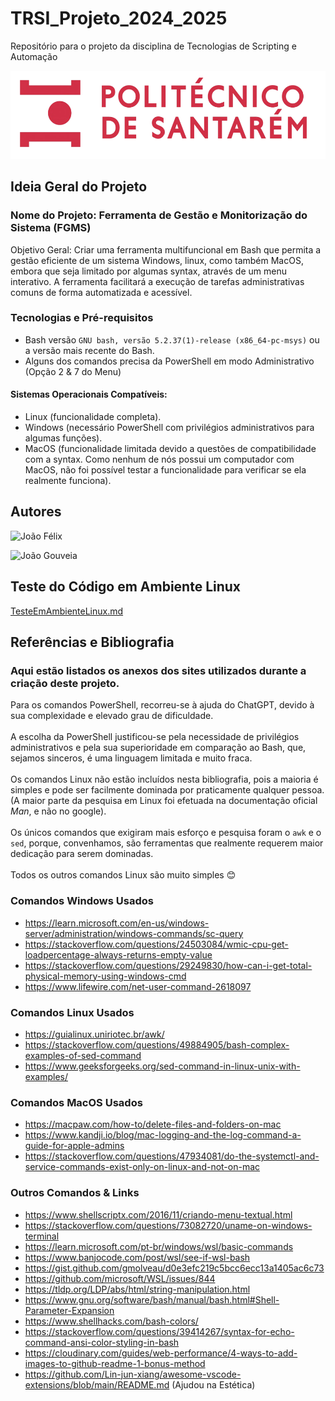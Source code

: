 # TRSI_Projeto_2024_2025
Repositório para o projeto da disciplina de Tecnologias de Scripting e Automação

![alt text](Imagens-PNGs/image-removebg-preview.png)

## Ideia Geral do Projeto
### Nome do Projeto: Ferramenta de Gestão e Monitorização do Sistema (FGMS)
Objetivo Geral:
Criar uma ferramenta multifuncional em Bash que permita a gestão eficiente de um sistema Windows, linux, como também MacOS, embora que seja limitado por algumas syntax, através de um menu interativo. A ferramenta facilitará a execução de tarefas administrativas comuns de forma automatizada e acessível.

### Tecnologias e Pré-requisitos
- Bash versão `GNU bash, versão 5.2.37(1)-release (x86_64-pc-msys)` ou a versão mais recente do Bash.
- Alguns dos comandos precisa da PowerShell em modo Administrativo (Opção 2 & 7 do Menu)
#### Sistemas Operacionais Compatíveis:
- Linux (funcionalidade completa).
- Windows (necessário PowerShell com privilégios administrativos para algumas funções).
- MacOS (funcionalidade limitada devido a questões de compatibilidade com a syntax. Como nenhum de nós possui um computador com MacOS, não foi possível testar a funcionalidade para verificar se ela realmente funciona).

## Autores

![João Félix](https://img.shields.io/badge/Autor-João%20Félix-yellow)  

![João Gouveia](https://img.shields.io/badge/Autor-João%20Gouveia-red)


## Teste do Código em Ambiente Linux
[TesteEmAmbienteLinux.md](https://github.com/joaofelix612/TRSI_Projeto_2024_2025/blob/main/TesteEmAmbienteLinux.md)

## Referências e Bibliografia
### Aqui estão listados os anexos dos sites utilizados durante a criação deste projeto. 
Para os comandos PowerShell, recorreu-se à ajuda do ChatGPT, devido à sua complexidade e elevado grau de dificuldade.<br />  
A escolha da PowerShell justificou-se pela necessidade de privilégios administrativos e pela sua superioridade em comparação ao Bash, que, sejamos sinceros, é uma linguagem limitada e muito fraca.<br />  
Os comandos Linux não estão incluídos nesta bibliografia, pois a maioria é simples e pode ser facilmente dominada por praticamente qualquer pessoa. (A maior parte da pesquisa em Linux foi efetuada na documentação oficial *Man*, e não no google).<br />  
Os únicos comandos que exigiram mais esforço e pesquisa foram o `awk` e o `sed`, porque, convenhamos, são ferramentas que realmente requerem maior dedicação para serem dominadas.<br />  
Todos os outros comandos Linux são muito simples 😊<br />

### Comandos Windows Usados
* https://learn.microsoft.com/en-us/windows-server/administration/windows-commands/sc-query <br />
* https://stackoverflow.com/questions/24503084/wmic-cpu-get-loadpercentage-always-returns-empty-value <br />
* https://stackoverflow.com/questions/29249830/how-can-i-get-total-physical-memory-using-windows-cmd <br />
* https://www.lifewire.com/net-user-command-2618097 <br />


### Comandos Linux Usados
* https://guialinux.uniriotec.br/awk/ <br />
* https://stackoverflow.com/questions/49884905/bash-complex-examples-of-sed-command <br />
* https://www.geeksforgeeks.org/sed-command-in-linux-unix-with-examples/ <br />

### Comandos MacOS Usados
* https://macpaw.com/how-to/delete-files-and-folders-on-mac <br />
* https://www.kandji.io/blog/mac-logging-and-the-log-command-a-guide-for-apple-admins <br />
* https://stackoverflow.com/questions/47934081/do-the-systemctl-and-service-commands-exist-only-on-linux-and-not-on-mac <br />

### Outros Comandos & Links
* https://www.shellscriptx.com/2016/11/criando-menu-textual.html <br />
* https://stackoverflow.com/questions/73082720/uname-on-windows-terminal <br />
* https://learn.microsoft.com/pt-br/windows/wsl/basic-commands <br />
* https://www.banjocode.com/post/wsl/see-if-wsl-bash <br />
* https://gist.github.com/gmolveau/d0e3efc219c5bcc6ecc13a1405ac6c73 <br />
* https://github.com/microsoft/WSL/issues/844 <br />
* https://tldp.org/LDP/abs/html/string-manipulation.html <br />
* https://www.gnu.org/software/bash/manual/bash.html#Shell-Parameter-Expansion <br />
* https://www.shellhacks.com/bash-colors/ <br />
* https://stackoverflow.com/questions/39414267/syntax-for-echo-command-ansi-color-styling-in-bash <br />
* https://cloudinary.com/guides/web-performance/4-ways-to-add-images-to-github-readme-1-bonus-method <br />
* https://github.com/Lin-jun-xiang/awesome-vscode-extensions/blob/main/README.md (Ajudou na Estética)<br />